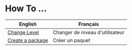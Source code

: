 How To ...
==

<table>
    <thead>
        <tr>
            <th>English</th>
            <th>Français</th>
        </tr>
    </thead>
    <tbody>
        <tr>
            <td><a href="https://github.com/iPlumb3r/KeepLink/blob/master/5_HowTo/ChangeLevel_EN.md">Change Level</a></td>
            <td>Changer de niveau d'utilisateur</td>
        </tr>
        <tr>
            <td><a href="https://github.com/iPlumb3r/KeepLink/blob/master/5_HowTo/CreateAPackage_EN.md">Create a package</a></td>
            <td>Créer un paquet</td>
        </tr>
    </tbody>
</table>

